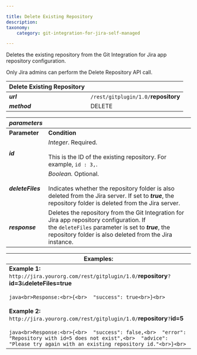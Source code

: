 ```yaml
---

title: Delete Existing Repository
description:
taxonomy:
    category: git-integration-for-jira-self-managed

---
```

Deletes the existing repository from the Git Integration for Jira app repository configuration.

Only Jira admins can perform the Delete Repository API call.

| **Delete Existing Repository** |     |
| --- | --- |
| _**url**_ | `/rest/gitplugin/1.0/`**repository** |
| _**method**_ | DELETE |


| _**parameters**_ |     |
| --- | --- |
| **Parameter** | **Condition** |
| _**id**_ | _Integer_. Required.<br><br>This is the ID of the existing repository. For example, `id : 3,`. |
| _**deleteFiles**_ | _Boolean._ Optional.<br><br>Indicates whether the repository folder is also deleted from the Jira server. If set to _**true**_, the repository folder is deleted from the Jira server. |
| _**response**_ | Deletes the repository from the Git Integration for Jira app repository configuration. If the `deleteFiles` parameter is set to _**true**_, the repository folder is also deleted from the Jira instance. |

| **Examples:** |
| --- |
| **Example 1:**  <br>`http://jira.yourorg.com/rest/gitplugin/1.0/`**repository**`?`**id=3**`&`**deleteFiles=true**<br><br>```java<br>Response:<br>{<br>  "success": true<br>}<br>```<br><br>**Example 2:**  <br>`http://jira.yourorg.com/rest/gitplugin/1.0/`**repository**`?`**id=5**<br><br>```java<br>Response:<br>{<br>  "success": false,<br>  "error": "Repository with id=5 does not exist",<br>  "advice": "Please try again with an existing repository id."<br>}<br>``` |

